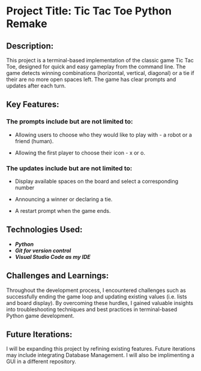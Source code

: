 # Project Title: Tic Tac Toe Python Remake

## Description:

This project is a terminal-based implementation of the classic game Tic Tac Toe, designed for quick and easy gameplay from the command line. The game detects winning combinations (horizontal, vertical, diagonal) or a tie if their are no more open spaces left. The game has clear prompts and updates after each turn. 

## Key Features:
### The prompts include but are not limited to:

- Allowing users to choose who they would like to play with - a robot or a friend (human). 

- Allowing the first player to choose their icon - x or o. 

### The updates include but are not limited to: 

- Display available spaces on the board and select a corresponding number  

- Announcing a winner or declaring a tie. 

- A restart prompt when the game ends. 

## Technologies Used:

- **_Python_**
- **_Git for version control_**
- **_Visual Studio Code as my IDE_**

## Challenges and Learnings:

Throughout the development process, I encountered challenges such as successfully ending the game loop and updating existing values (i.e. lists and board display). By overcoming these hurdles, I gained valuable insights into troubleshooting techniques and best practices in terminal-based Python game development.

## Future Iterations:

I will be expanding this project by refining existing features. Future iterations may include integrating Database Management. I will also be implimenting a GUI in a different repository. 